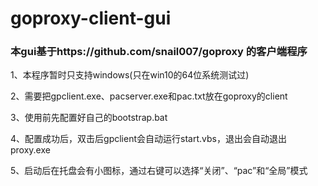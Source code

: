 # goproxy-client-gui
### 本gui基于https://github.com/snail007/goproxy 的客户端程序

1、本程序暂时只支持windows(只在win10的64位系统测试过)

2、需要把gpclient.exe、pacserver.exe和pac.txt放在goproxy的client

3、使用前先配置好自己的bootstrap.bat

4、配置成功后，双击后gpclient会自动运行start.vbs，退出会自动退出proxy.exe

5、启动后在托盘会有小图标，通过右键可以选择“关闭”、“pac”和“全局”模式

